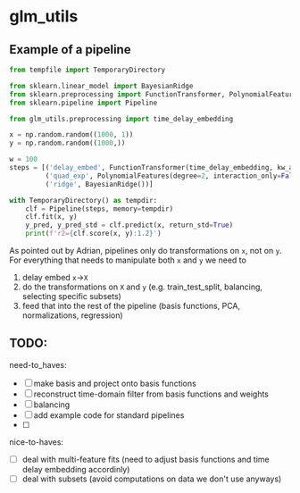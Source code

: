 # glm_utils


## Example of a pipeline

```python
from tempfile import TemporaryDirectory

from sklearn.linear_model import BayesianRidge
from sklearn.preprocessing import FunctionTransformer, PolynomialFeatures
from sklearn.pipeline import Pipeline

from glm_utils.preprocessing import time_delay_embedding

x = np.random.random((1000, 1))
y = np.random.random((1000,))

w = 100
steps = [('delay_embed', FunctionTransformer(time_delay_embedding, kw_args={'window_size': w, 'overlap_size': w-1, 'preserve_size': True})),
         ('quad_exp', PolynomialFeatures(degree=2, interaction_only=False, include_bias=True)),
         ('ridge', BayesianRidge())]

with TemporaryDirectory() as tempdir:
    clf = Pipeline(steps, memory=tempdir)
    clf.fit(x, y)
    y_pred, y_pred_std = clf.predict(x, return_std=True)
    print(f'r2={clf.score(x, y):1.2}')
```

As pointed out by Adrian, pipelines only do transformations on `x`, not on `y`. For everything that needs to manipulate both `x` and `y` we need to 
1. delay embed `x`->`X`
2. do the transformations on `X` and `y` (e.g. train_test_split, balancing, selecting specific subsets)
3. feed that into the rest of the pipeline (basis functions, PCA, normalizations, regression)


## TODO:
need-to_haves:
- [ ] make basis and project onto basis functions
- [ ] reconstruct time-domain filter from basis functions and weights
- [ ] balancing
- [ ] add example code for standard pipelines
- [ ] 

nice-to-haves:
- [ ] deal with multi-feature fits (need to adjust basis functions and time delay embedding accordinly)
- [ ] deal with subsets (avoid computations on data we don't use anyways)